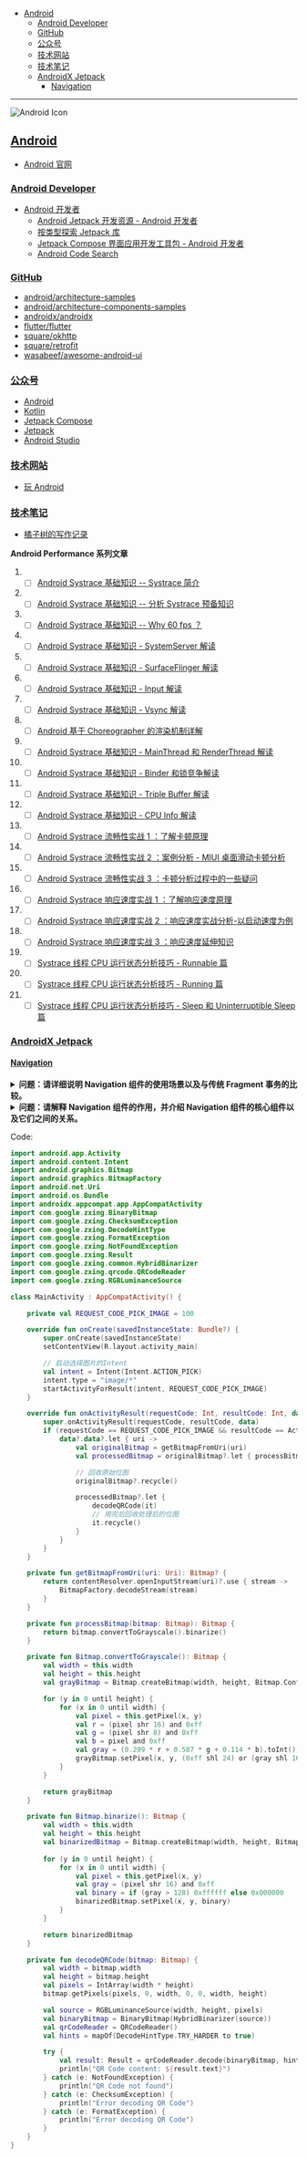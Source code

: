 - [Android](#android)
  - [Android Developer](#android-developer)
  - [GitHub](#github)
  - [公众号](#公众号)
  - [技术网站](#技术网站)
  - [技术笔记](#技术笔记)
  - [AndroidX Jetpack](#androidx-jetpack)
    - [Navigation](#navigation)

---

![Android Icon](https://developer.android.com/images/home/droid.svg)

## [Android](#)

- [Android 官网](https://www.android.com)

### [Android Developer](#)

- [Android 开发者](https://developer.android.com/?hl=zh-cn)
  - [Android Jetpack 开发资源 - Android 开发者](https://developer.android.com/jetpack?hl=zh-cn)
  - [按类型探索 Jetpack 库](https://developer.android.com/jetpack/androidx/explorer?hl=zh-cn)
  - [Jetpack Compose 界面应用开发工具包 - Android 开发者](https://developer.android.com/jetpack/compose?hl=zh-cn)
  - [Android Code Search](https://cs.android.com)

### [GitHub](#)

- [android/architecture-samples](https://github.com/android/architecture-samples)
- [android/architecture-components-samples](https://github.com/android/architecture-components-samples)
- [androidx/androidx](https://github.com/androidx/androidx)
- [flutter/flutter](https://github.com/flutter/flutter)
- [square/okhttp](https://github.com/square/okhttp)
- [square/retrofit](https://github.com/square/retrofit)
- [wasabeef/awesome-android-ui](https://github.com/wasabeef/awesome-android-ui)

### [公众号](#)

- [Android](https://mp.weixin.qq.com/mp/homepage?__biz=Mzk0NDIwMTExNw==&hid=1&sn=0ed6d0fd58ab63011c5b1636671eee4d&scene=18)
- [Kotlin](https://mp.weixin.qq.com/mp/homepage?__biz=Mzk0NDIwMTExNw==&hid=11&sn=da2f30251fe7cb46fcad3e4af67e85a9&scene=18)
- [Jetpack Compose](https://mp.weixin.qq.com/mp/homepage?__biz=Mzk0NDIwMTExNw==&hid=13&sn=92a0fbf8f1b75db9d1db83e858da83fd&scene=18)
- [Jetpack](https://mp.weixin.qq.com/mp/homepage?__biz=Mzk0NDIwMTExNw==&hid=12&sn=9ae81df4393d5d1ec6967cffccef4b58&scene=18)
- [Android Studio](https://mp.weixin.qq.com/mp/homepage?__biz=Mzk0NDIwMTExNw==&hid=14&sn=4f9fba25580f434fdfc8ecf63b2c6ec4&scene=18)

### [技术网站](#)

- [玩 Android](https://wanandroid.com)

### [技术笔记](#)

- [橘子树的写作记录](https://ghcljx72eo.feishu.cn/wiki/wikcnVeYSGCSyyvoklY76Hrxpmb)

**Android Performance 系列文章**

1. - [ ] [Android Systrace 基础知识 -- Systrace 简介](https://www.androidperformance.com/2019/05/28/Android-Systrace-About)
2. - [ ] [Android Systrace 基础知识 -- 分析 Systrace 预备知识](https://www.androidperformance.com/2019/07/23/Android-Systrace-Pre)
3. - [ ] [Android Systrace 基础知识 -- Why 60 fps ？](https://www.androidperformance.com/2019/05/27/why-60-fps)
4. - [ ] [Android Systrace 基础知识 - SystemServer 解读](https://www.androidperformance.com/2019/06/29/Android-Systrace-SystemServer)
5. - [ ] [Android Systrace 基础知识 - SurfaceFlinger 解读](https://www.androidperformance.com/2020/02/14/Android-Systrace-SurfaceFlinger)
6. - [ ] [Android Systrace 基础知识 - Input 解读](https://www.androidperformance.com/2019/11/04/Android-Systrace-Input)
7. - [ ] [Android Systrace 基础知识 - Vsync 解读](https://www.androidperformance.com/2019/12/01/Android-Systrace-Vsync)
8. - [ ] [Android 基于 Choreographer 的渲染机制详解](https://androidperformance.com/2019/10/22/Android-Choreographer)
9. - [ ] [Android Systrace 基础知识 - MainThread 和 RenderThread 解读](https://www.androidperformance.com/2019/11/06/Android-Systrace-MainThread-And-RenderThread)
10. - [ ] [Android Systrace 基础知识 - Binder 和锁竞争解读](https://www.androidperformance.com/2019/12/06/Android-Systrace-Binder)
11. - [ ] [Android Systrace 基础知识 - Triple Buffer 解读](https://www.androidperformance.com/2019/12/15/Android-Systrace-Triple-Buffer)
12. - [ ] [Android Systrace 基础知识 - CPU Info 解读](https://www.androidperformance.com/2019/12/21/Android-Systrace-CPU)
13. - [ ] [Android Systrace 流畅性实战 1 ：了解卡顿原理](https://www.androidperformance.com/2021/04/24/android-systrace-smooth-in-action-1)
14. - [ ] [Android Systrace 流畅性实战 2 ：案例分析 - MIUI 桌面滑动卡顿分析](https://www.androidperformance.com/2021/04/24/android-systrace-smooth-in-action-2)
15. - [ ] [Android Systrace 流畅性实战 3 ：卡顿分析过程中的一些疑问](https://www.androidperformance.com/2021/04/24/android-systrace-smooth-in-action-3)
16. - [ ] [Android Systrace 响应速度实战 1 ：了解响应速度原理](https://www.androidperformance.com/2021/09/13/android-systrace-Responsiveness-in-action-1)
17. - [ ] [Android Systrace 响应速度实战 2 ：响应速度实战分析-以启动速度为例](https://www.androidperformance.com/2021/09/13/android-systrace-Responsiveness-in-action-2)
18. - [ ] [Android Systrace 响应速度实战 3 ：响应速度延伸知识](https://www.androidperformance.com/2021/09/13/android-systrace-Responsiveness-in-action-3)
19. - [ ] [Systrace 线程 CPU 运行状态分析技巧 - Runnable 篇](https://www.androidperformance.com/2022/01/21/android-systrace-cpu-state-runnable)
20. - [ ] [Systrace 线程 CPU 运行状态分析技巧 - Running 篇](https://www.androidperformance.com/2022/03/13/android-systrace-cpu-state-running)
21. - [ ] [Systrace 线程 CPU 运行状态分析技巧 - Sleep 和 Uninterruptible Sleep 篇](https://www.androidperformance.com/2022/03/13/android-systrace-cpu-state-sleep)

### [AndroidX Jetpack](#)

#### [Navigation](#)

<details><summary><b>问题：请详细说明 Navigation 组件的使用场景以及与传统 Fragment 事务的比较。</b></summary>

<br>

> 在回答这个问题时，要突出 Navigation 组件的优势，以及它在处理导航和页面交互时相对于传统 Fragment 事务的创新之处。

Navigation 组件是 Jetpack 中用于处理应用内导航的强大工具。它的使用场景包括但不限于：
- 单一活动多 Fragment 架构：通过将所有 Fragment 集中在一个活动中，简化了导航的管理和传递数据的复杂性。
- 深层链接：支持通过深层链接直接导航到应用中的特定目标，提高用户体验。
- 类型安全的导航：使用安全 Args 插件，避免了传统 Bundle 传递参数时的类型错误。

相对于传统 Fragment 事务，Navigation 组件的优势在于：
- 导航图的可视化：使用导航图直观展示应用中的导航流程，方便理解和修改。
- 类型安全：利用 Kotlin 的类型安全特性，减少在导航时的错误。
- 生命周期感知：自动处理 Fragment 的生命周期，避免了一些常见的生命周期相关问题。

</details>

<details><summary><b>问题：请解释 Navigation 组件的作用，并介绍 Navigation 组件的核心组件以及它们之间的关系。</b></summary>

<br>

> 出发点：解释说明 Navigation 的几个核心组件，以及他们的作用。

参考简答：

其作用和核心组件包括：

作用：Navigation 组件用于实现应用内的导航结构，使得从一个目的地（Destination）到另一个目的地的导航变得更加容易管理和统一。

核心组件：

- NavGraph（导航图）：包含应用中所有目的地和它们之间的导航关系。
- NavController（导航控制器）：管理导航操作的控制器，负责管理与目的地的交互。
- NavDestination（导航目的地）：表示导航图中的一个页面或操作，定义了目的地的属性和行为。

这三个核心组件共同构建了整个导航体系，使得在 Android 应用中实现复杂的导航结构变得更加简单和可维护。

</details>

Code:

```Kotlin
import android.app.Activity
import android.content.Intent
import android.graphics.Bitmap
import android.graphics.BitmapFactory
import android.net.Uri
import android.os.Bundle
import androidx.appcompat.app.AppCompatActivity
import com.google.zxing.BinaryBitmap
import com.google.zxing.ChecksumException
import com.google.zxing.DecodeHintType
import com.google.zxing.FormatException
import com.google.zxing.NotFoundException
import com.google.zxing.Result
import com.google.zxing.common.HybridBinarizer
import com.google.zxing.qrcode.QRCodeReader
import com.google.zxing.RGBLuminanceSource

class MainActivity : AppCompatActivity() {

    private val REQUEST_CODE_PICK_IMAGE = 100

    override fun onCreate(savedInstanceState: Bundle?) {
        super.onCreate(savedInstanceState)
        setContentView(R.layout.activity_main)

        // 启动选择图片的Intent
        val intent = Intent(Intent.ACTION_PICK)
        intent.type = "image/*"
        startActivityForResult(intent, REQUEST_CODE_PICK_IMAGE)
    }

    override fun onActivityResult(requestCode: Int, resultCode: Int, data: Intent?) {
        super.onActivityResult(requestCode, resultCode, data)
        if (requestCode == REQUEST_CODE_PICK_IMAGE && resultCode == Activity.RESULT_OK) {
            data?.data?.let { uri ->
                val originalBitmap = getBitmapFromUri(uri)
                val processedBitmap = originalBitmap?.let { processBitmap(it) }

                // 回收原始位图
                originalBitmap?.recycle()

                processedBitmap?.let {
                    decodeQRCode(it)
                    // 用完后回收处理后的位图
                    it.recycle()
                }
            }
        }
    }

    private fun getBitmapFromUri(uri: Uri): Bitmap? {
        return contentResolver.openInputStream(uri)?.use { stream ->
            BitmapFactory.decodeStream(stream)
        }
    }

    private fun processBitmap(bitmap: Bitmap): Bitmap {
        return bitmap.convertToGrayscale().binarize()
    }

    private fun Bitmap.convertToGrayscale(): Bitmap {
        val width = this.width
        val height = this.height
        val grayBitmap = Bitmap.createBitmap(width, height, Bitmap.Config.ARGB_8888)

        for (y in 0 until height) {
            for (x in 0 until width) {
                val pixel = this.getPixel(x, y)
                val r = (pixel shr 16) and 0xff
                val g = (pixel shr 8) and 0xff
                val b = pixel and 0xff
                val gray = (0.299 * r + 0.587 * g + 0.114 * b).toInt()
                grayBitmap.setPixel(x, y, (0xff shl 24) or (gray shl 16) or (gray shl 8) or gray)
            }
        }

        return grayBitmap
    }

    private fun Bitmap.binarize(): Bitmap {
        val width = this.width
        val height = this.height
        val binarizedBitmap = Bitmap.createBitmap(width, height, Bitmap.Config.ARGB_8888)
        
        for (y in 0 until height) {
            for (x in 0 until width) {
                val pixel = this.getPixel(x, y)
                val gray = (pixel shr 16) and 0xff
                val binary = if (gray > 128) 0xffffff else 0x000000
                binarizedBitmap.setPixel(x, y, binary)
            }
        }

        return binarizedBitmap
    }

    private fun decodeQRCode(bitmap: Bitmap) {
        val width = bitmap.width
        val height = bitmap.height
        val pixels = IntArray(width * height)
        bitmap.getPixels(pixels, 0, width, 0, 0, width, height)

        val source = RGBLuminanceSource(width, height, pixels)
        val binaryBitmap = BinaryBitmap(HybridBinarizer(source))
        val qrCodeReader = QRCodeReader()
        val hints = mapOf(DecodeHintType.TRY_HARDER to true)

        try {
            val result: Result = qrCodeReader.decode(binaryBitmap, hints)
            println("QR Code content: ${result.text}")
        } catch (e: NotFoundException) {
            println("QR Code not found")
        } catch (e: ChecksumException) {
            println("Error decoding QR Code")
        } catch (e: FormatException) {
            println("Error decoding QR Code")
        }
    }
}
```
